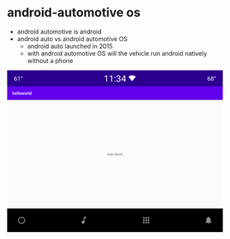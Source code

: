# android-automotive os
* android automotive is android
* android auto vs android automotive OS
    * android auto launched in 2015
    * with android automotive OS will the vehicle run android natively without a phone

![HelloWorld Android Automotive OS](screenshot.png)
